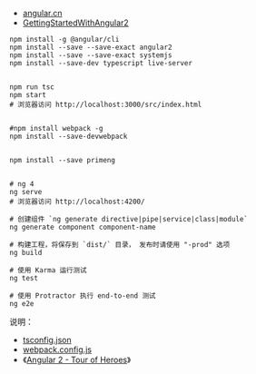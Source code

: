 


* [angular.cn](https://angular.cn/)
* [GettingStartedWithAngular2](https://github.com/DaveMBush/GettingStartedWithAngular2)

```
npm install -g @angular/cli
npm install --save --save-exact angular2
npm install --save --save-exact systemjs
npm install --save-dev typescript live-server


npm run tsc
npm start
# 浏览器访问 http://localhost:3000/src/index.html


#npm install webpack -g
npm install --save-devwebpack 


npm install --save primeng


# ng 4
ng serve
# 浏览器访问 http://localhost:4200/

# 创建组件 `ng generate directive|pipe|service|class|module`
ng generate component component-name

# 构建工程，将保存到 `dist/` 目录， 发布时请使用 "-prod" 选项
ng build

# 使用 Karma 运行测试
ng test

# 使用 Protractor 执行 end-to-end 测试
ng e2e

```


说明：


* [tsconfig.json](http://www.typescriptlang.org/docs/handbook/tsconfig-json.html)
* [webpack.config.js](https://webpack.js.org/configuration/)
* 《[Angular 2 - Tour of Heroes](https://github.com/johnpapa/angular2-tour-of-heroes)》
